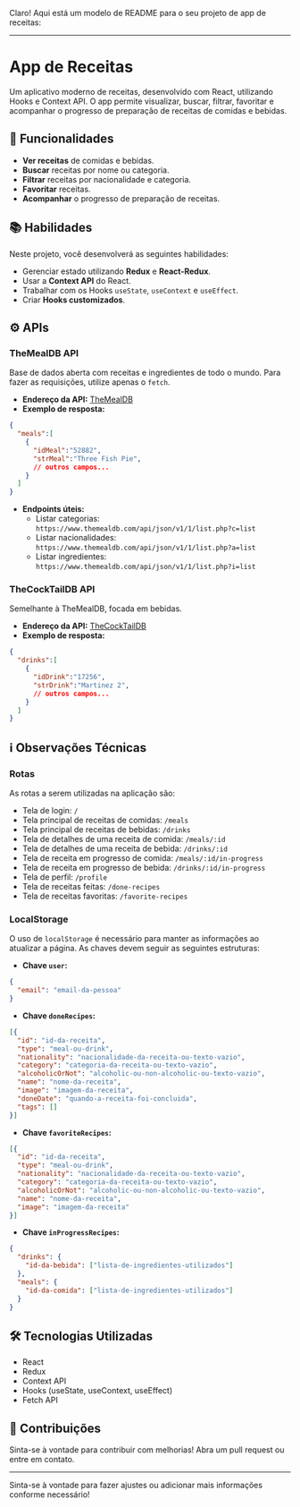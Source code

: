 Claro! Aqui está um modelo de README para o seu projeto de app de receitas:

---

# App de Receitas

Um aplicativo moderno de receitas, desenvolvido com React, utilizando Hooks e Context API. O app permite visualizar, buscar, filtrar, favoritar e acompanhar o progresso de preparação de receitas de comidas e bebidas.

## 🚀 Funcionalidades

- **Ver receitas** de comidas e bebidas.
- **Buscar** receitas por nome ou categoria.
- **Filtrar** receitas por nacionalidade e categoria.
- **Favoritar** receitas.
- **Acompanhar** o progresso de preparação de receitas.

## 📚 Habilidades

Neste projeto, você desenvolverá as seguintes habilidades:

- Gerenciar estado utilizando **Redux** e **React-Redux**.
- Usar a **Context API** do React.
- Trabalhar com os Hooks `useState`, `useContext` e `useEffect`.
- Criar **Hooks customizados**.

## ⚙️ APIs

### TheMealDB API

Base de dados aberta com receitas e ingredientes de todo o mundo. Para fazer as requisições, utilize apenas o `fetch`.

- **Endereço da API:** [TheMealDB](https://www.themealdb.com/)
- **Exemplo de resposta:**

```json
{
  "meals":[
    {
      "idMeal":"52882",
      "strMeal":"Three Fish Pie",
      // outros campos...
    }
  ]
}
```

- **Endpoints úteis:**
  - Listar categorias: `https://www.themealdb.com/api/json/v1/1/list.php?c=list`
  - Listar nacionalidades: `https://www.themealdb.com/api/json/v1/1/list.php?a=list`
  - Listar ingredientes: `https://www.themealdb.com/api/json/v1/1/list.php?i=list`

### TheCockTailDB API

Semelhante à TheMealDB, focada em bebidas.

- **Endereço da API:** [TheCockTailDB](https://www.thecocktaildb.com/)
- **Exemplo de resposta:**

```json
{
  "drinks":[
    {
      "idDrink":"17256",
      "strDrink":"Martinez 2",
      // outros campos...
    }
  ]
}
```

## ℹ️ Observações Técnicas

### Rotas

As rotas a serem utilizadas na aplicação são:

- Tela de login: `/`
- Tela principal de receitas de comidas: `/meals`
- Tela principal de receitas de bebidas: `/drinks`
- Tela de detalhes de uma receita de comida: `/meals/:id`
- Tela de detalhes de uma receita de bebida: `/drinks/:id`
- Tela de receita em progresso de comida: `/meals/:id/in-progress`
- Tela de receita em progresso de bebida: `/drinks/:id/in-progress`
- Tela de perfil: `/profile`
- Tela de receitas feitas: `/done-recipes`
- Tela de receitas favoritas: `/favorite-recipes`

### LocalStorage

O uso de `localStorage` é necessário para manter as informações ao atualizar a página. As chaves devem seguir as seguintes estruturas:

- **Chave `user`:**
```json
{
  "email": "email-da-pessoa"
}
```

- **Chave `doneRecipes`:**
```json
[{
  "id": "id-da-receita",
  "type": "meal-ou-drink",
  "nationality": "nacionalidade-da-receita-ou-texto-vazio",
  "category": "categoria-da-receita-ou-texto-vazio",
  "alcoholicOrNot": "alcoholic-ou-non-alcoholic-ou-texto-vazio",
  "name": "nome-da-receita",
  "image": "imagem-da-receita",
  "doneDate": "quando-a-receita-foi-concluida",
  "tags": []
}]
```

- **Chave `favoriteRecipes`:**
```json
[{
  "id": "id-da-receita",
  "type": "meal-ou-drink",
  "nationality": "nacionalidade-da-receita-ou-texto-vazio",
  "category": "categoria-da-receita-ou-texto-vazio",
  "alcoholicOrNot": "alcoholic-ou-non-alcoholic-ou-texto-vazio",
  "name": "nome-da-receita",
  "image": "imagem-da-receita"
}]
```

- **Chave `inProgressRecipes`:**
```json
{
  "drinks": {
    "id-da-bebida": ["lista-de-ingredientes-utilizados"]
  },
  "meals": {
    "id-da-comida": ["lista-de-ingredientes-utilizados"]
  }
}
```

## 🛠️ Tecnologias Utilizadas

- React
- Redux
- Context API
- Hooks (useState, useContext, useEffect)
- Fetch API

## 🤝 Contribuições

Sinta-se à vontade para contribuir com melhorias! Abra um pull request ou entre em contato.

---

Sinta-se à vontade para fazer ajustes ou adicionar mais informações conforme necessário!